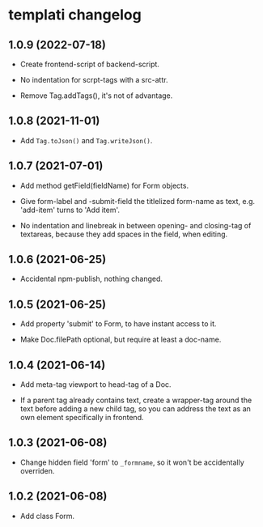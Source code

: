 # templati changelog


## 1.0.9 (2022-07-18)

* Create frontend-script of backend-script.

* No indentation for scrpt-tags with a src-attr.

* Remove Tag.addTags(), it's not of advantage.

## 1.0.8 (2021-11-01)

* Add `Tag.toJson()` and `Tag.writeJson()`.

## 1.0.7 (2021-07-01)

* Add method getField(fieldName) for Form objects.

* Give form-label and -submit-field the titlelized form-name
  as text, e.g. 'add-item' turns to 'Add item'.

* No indentation and linebreak in between opening- and closing-tag
  of textareas, because they add spaces in the field, when editing.


## 1.0.6 (2021-06-25)

* Accidental npm-publish, nothing changed.

## 1.0.5 (2021-06-25)

* Add property 'submit' to Form, to have instant access to it.

* Make Doc.filePath optional, but require at least a doc-name.

## 1.0.4 (2021-06-14)

* Add meta-tag viewport to head-tag of a Doc.

* If a parent tag already contains text, create a wrapper-tag
  around the text before adding a new child tag, so you can
  address the text as an own element specifically in frontend.

## 1.0.3 (2021-06-08)

* Change hidden field 'form' to `_formname`, so it won't be
  accidentally overriden.

## 1.0.2 (2021-06-08)

* Add class Form.

